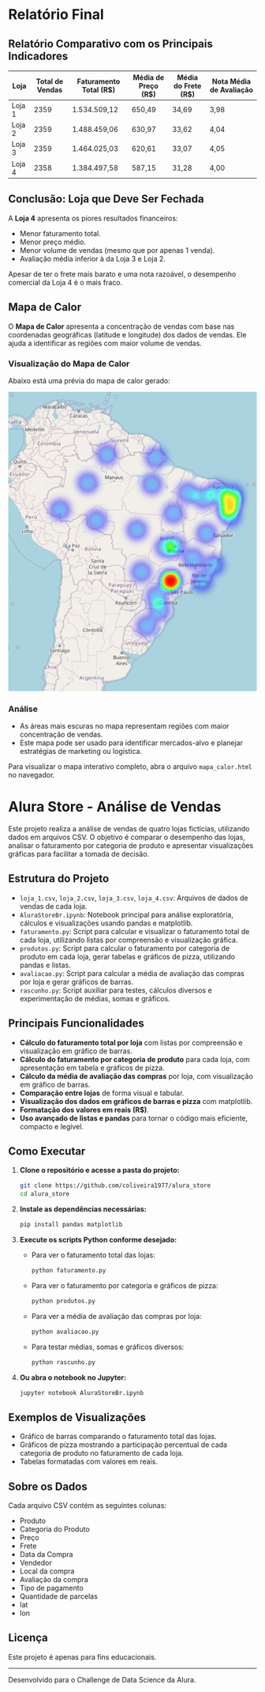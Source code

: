 # Relatório Final

## Relatório Comparativo com os Principais Indicadores

| Loja   | Total de Vendas | Faturamento Total (R$) | Média de Preço (R$) | Média do Frete (R$) | Nota Média de Avaliação |
|--------|-----------------|------------------------|----------------------|---------------------|-------------------------|
| Loja 1 | 2359            | 1.534.509,12          | 650,49              | 34,69               | 3,98                   |
| Loja 2 | 2359            | 1.488.459,06          | 630,97              | 33,62               | 4,04                   |
| Loja 3 | 2359            | 1.464.025,03          | 620,61              | 33,07               | 4,05                   |
| Loja 4 | 2358            | 1.384.497,58          | 587,15              | 31,28               | 4,00                   |

## Conclusão: Loja que Deve Ser Fechada

A **Loja 4** apresenta os piores resultados financeiros:

- Menor faturamento total.
- Menor preço médio.
- Menor volume de vendas (mesmo que por apenas 1 venda).
- Avaliação média inferior à da Loja 3 e Loja 2.

Apesar de ter o frete mais barato e uma nota razoável, o desempenho comercial da Loja 4 é o mais fraco.

## Mapa de Calor

O **Mapa de Calor** apresenta a concentração de vendas com base nas coordenadas geográficas (latitude e longitude) dos dados de vendas. Ele ajuda a identificar as regiões com maior volume de vendas.

### Visualização do Mapa de Calor
Abaixo está uma prévia do mapa de calor gerado:

![Mapa de Calor](csv_backup/mapa_calor.png)

### Análise
- As áreas mais escuras no mapa representam regiões com maior concentração de vendas.
- Este mapa pode ser usado para identificar mercados-alvo e planejar estratégias de marketing ou logística.

Para visualizar o mapa interativo completo, abra o arquivo `mapa_calor.html` no navegador.


# Alura Store - Análise de Vendas

Este projeto realiza a análise de vendas de quatro lojas fictícias, utilizando dados em arquivos CSV. O objetivo é comparar o desempenho das lojas, analisar o faturamento por categoria de produto e apresentar visualizações gráficas para facilitar a tomada de decisão.

## Estrutura do Projeto

- `loja_1.csv`, `loja_2.csv`, `loja_3.csv`, `loja_4.csv`: Arquivos de dados de vendas de cada loja.
- `AluraStoreBr.ipynb`: Notebook principal para análise exploratória, cálculos e visualizações usando pandas e matplotlib.
- `faturamento.py`: Script para calcular e visualizar o faturamento total de cada loja, utilizando listas por compreensão e visualização gráfica.
- `produtos.py`: Script para calcular o faturamento por categoria de produto em cada loja, gerar tabelas e gráficos de pizza, utilizando pandas e listas.
- `avaliacao.py`: Script para calcular a média de avaliação das compras por loja e gerar gráficos de barras.
- `rascunho.py`: Script auxiliar para testes, cálculos diversos e experimentação de médias, somas e gráficos.

## Principais Funcionalidades

- **Cálculo do faturamento total por loja** com listas por compreensão e visualização em gráfico de barras.
- **Cálculo do faturamento por categoria de produto** para cada loja, com apresentação em tabela e gráficos de pizza.
- **Cálculo da média de avaliação das compras** por loja, com visualização em gráfico de barras.
- **Comparação entre lojas** de forma visual e tabular.
- **Visualização dos dados em gráficos de barras e pizza** com matplotlib.
- **Formatação dos valores em reais (R$)**.
- **Uso avançado de listas e pandas** para tornar o código mais eficiente, compacto e legível.

## Como Executar

1. **Clone o repositório e acesse a pasta do projeto:**
   ```bash
   git clone https://github.com/coliveira1977/alura_store
   cd alura_store
   ```

2. **Instale as dependências necessárias:**
   ```bash
   pip install pandas matplotlib
   ```

3. **Execute os scripts Python conforme desejado:**
   - Para ver o faturamento total das lojas:
     ```bash
     python faturamento.py
     ```
   - Para ver o faturamento por categoria e gráficos de pizza:
     ```bash
     python produtos.py
     ```
   - Para ver a média de avaliação das compras por loja:
     ```bash
     python avaliacao.py
     ```
   - Para testar médias, somas e gráficos diversos:
     ```bash
     python rascunho.py
     ```

4. **Ou abra o notebook no Jupyter:**
   ```bash
   jupyter notebook AluraStoreBr.ipynb
   ```

## Exemplos de Visualizações

- Gráfico de barras comparando o faturamento total das lojas.
- Gráficos de pizza mostrando a participação percentual de cada categoria de produto no faturamento de cada loja.
- Tabelas formatadas com valores em reais.

## Sobre os Dados

Cada arquivo CSV contém as seguintes colunas:
- Produto
- Categoria do Produto
- Preço
- Frete
- Data da Compra
- Vendedor
- Local da compra
- Avaliação da compra
- Tipo de pagamento
- Quantidade de parcelas
- lat
- lon

## Licença

Este projeto é apenas para fins educacionais.

---

Desenvolvido para o Challenge de Data Science da Alura.
